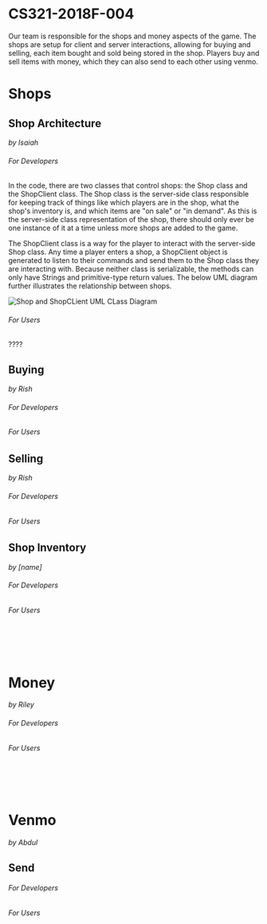 # CS321-2018F-004
Our team is responsible for the shops and money aspects of the game. The shops are setup for client and server interactions, allowing for buying and selling, each item bought and sold being stored in the shop. Players buy and sell items with money, which they can also send to each other using venmo.
# Shops

## Shop Architecture
_by Isaiah_

###### For Developers
In the code, there are two classes that control shops: the Shop class and the ShopClient class. The Shop class is the server-side class responsible for keeping track of things like which players are in the shop, what the shop's inventory is, and which items are "on sale" or "in demand". As this is the server-side class representation of the shop, there should only ever be one instance of it at a time unless more shops are added to the game.

The ShopClient class is a way for the player to interact with the server-side Shop class. Any time a player enters a shop, a ShopClient object is generated to listen to their commands and send them to the Shop class they are interacting with. Because neither class is serializable, the methods can only have Strings and primitive-type return values. The below UML diagram further illustrates the relationship between shops.

![Shop and ShopCLient UML CLass Diagram](https://i.imgur.com/VztiLwI.png)

###### For Users
????

## Buying
_by Rish_

###### For Developers

###### For Users

## Selling
_by Rish_

###### For Developers

###### For Users

## Shop Inventory
_by [name]_

###### For Developers

###### For Users

&nbsp;

&nbsp;

# Money
_by Riley_

###### For Developers

###### For Users

&nbsp;

&nbsp;

# Venmo
_by Abdul_

## Send

###### For Developers

###### For Users


